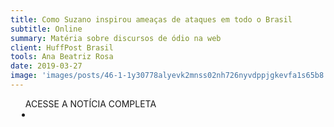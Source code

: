 ```yaml
---
title: Como Suzano inspirou ameaças de ataques em todo o Brasil
subtitle: Online
summary: Matéria sobre discursos de ódio na web
client: HuffPost Brasil
tools: Ana Beatriz Rosa
date: 2019-03-27
image: 'images/posts/46-1-1y30778alyevk2mnss02nh726nyvdppjgkevfa1s65b8.png'
---
```




<div class="post__share"><ul class="share__list list-reset">ACESSE A NOTÍCIA COMPLETA<li class="share__item" style="margin-left: 10px"><a class="share__link share__facebook" style="background: #fa5657" href="https://www.huffpostbrasil.com/entry/suzano-ameacas-ataques_br_5c994707e4b0f7bfa1b56b11 
onclick=window.open(this.href, 'pop-up', 'left=20,top=20,width=500,height=500,toolbar=1,resizable=0'); return false;" title="Link" rel="nofollow"><i class="fa-solid fa-link"></i></a></li></ul></div>
<!-- <div class="gallery-box"><div class="gallery"><img src="/clipping/images/example-1.jpg" loading="lazy" alt="Project"><img src="/clipping/images/example-2.jpg" loading="lazy" alt="Project"></div><em>Gallery / <a href="https://www.freepik.com/" target="_blank">Freepic</a></em></div> -->